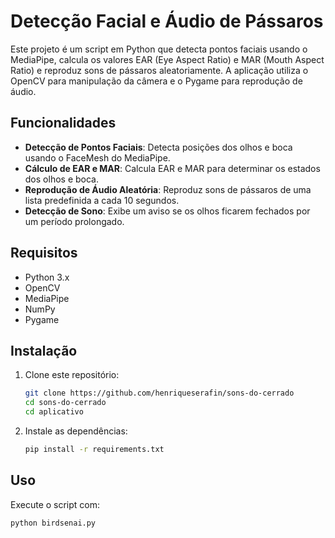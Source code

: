 # Detecção Facial e Áudio de Pássaros

Este projeto é um script em Python que detecta pontos faciais usando o MediaPipe, calcula os valores EAR (Eye Aspect Ratio) e MAR (Mouth Aspect Ratio) e reproduz sons de pássaros aleatoriamente. A aplicação utiliza o OpenCV para manipulação da câmera e o Pygame para reprodução de áudio.

## Funcionalidades

- **Detecção de Pontos Faciais**: Detecta posições dos olhos e boca usando o FaceMesh do MediaPipe.
- **Cálculo de EAR e MAR**: Calcula EAR e MAR para determinar os estados dos olhos e boca.
- **Reprodução de Áudio Aleatória**: Reproduz sons de pássaros de uma lista predefinida a cada 10 segundos.
- **Detecção de Sono**: Exibe um aviso se os olhos ficarem fechados por um período prolongado.

## Requisitos

- Python 3.x
- OpenCV
- MediaPipe
- NumPy
- Pygame

## Instalação

1. Clone este repositório:
    ```bash
    git clone https://github.com/henriqueserafin/sons-do-cerrado
    cd sons-do-cerrado
    cd aplicativo
    ```

2. Instale as dependências:
    ```bash
    pip install -r requirements.txt
    ```

## Uso

Execute o script com:
```bash
python birdsenai.py

